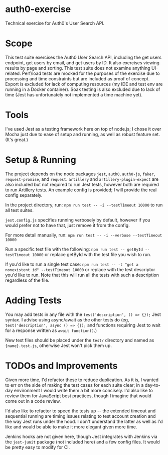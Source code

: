 # auth0-exercise
Technical exercise for Auth0's User Search API.

# Scope
This test suite exercises the Auth0 User Search API, including the get users endpoint, get users by email, and get users by ID. It also exercises viewing results by page and sorting. 
This test suite does not examine anything UI-related. Perf/load tests are mocked for the purposes of the exercise due to processing and time constraints but are included as proof of concept.
Export is excluded for lack of computing resources (my IDE and test env are running in a Docker container). Soak testing is also excluded due to lack of time (Jest has unfortunately not implemented a time machine yet).

# Tools
I've used Jest as a testing framework here on top of node.js; I chose it over Mocha just due to ease of setup and running, as well as robust feature set. (It's great.)

# Setup & Running
The project depends on the node packages `jest`, `auth0`, `auth0-js`, `faker`, `request-promise`, and `request`. 
`artillery` and `artillery-plugin-expect` are also included but not required to run Jest tests, however both are required to run Artillery tests.
An example config is provided; I will provide the real config separately.

In the project directory, run:
`npm run test -- -i --testTimeout 10000` 
to run all test suites. 

`jest.config.js` specifies running verbosely by default, however if you would prefer not to have that, just remove it from the config.

For more detail manually, run:
`npm run test -- -i --verbose --testTimeout 10000`

Run a specific test file with the following:
`npm run test -- getById --testTimeout 10000`
or replace getById with the test file you wish to run.

If you'd like to run a single test case:
`npm run test -- -t "get a nonexistent id" --testTimeout 10000`
or replace with the test descriptor you'd like to run. Note that this will run all the tests with such a description regardless of the file.

# Adding Tests
You may add tests in any file with the `test('description', () => {});` Jest syntax. I advise using async/await as the other tests do (eg, `test('description', async () => {});` and functions requiring Jest to wait for a response written as `await function()`.)

New test files should be placed under the `test/` directory and named as `{name}.test.js`, otherwise Jest won't pick them up.

# TODOs and Improvements

Given more time, I'd refactor these to reduce duplication. As it is, I wanted to err on the side of making the test cases for each suite clear; in a day-to-day environment I would write them a bit more concisely.
I'd also like to review them for JavaScript best practices, though I imagine that would come out in a code review.

I'd also like to refactor to speed the tests up -- the extended timeout and sequential running are timing issues relating to test account creation and the way Jest runs under the hood. I don't understand the latter as well as I'd like and would be able to make it more elegant given more time.

Jenkins hooks are not given here, though Jest integrates with Jenkins via the `jest-junit` package (not included here) and a few config files. It would be pretty easy to modify for CI. 